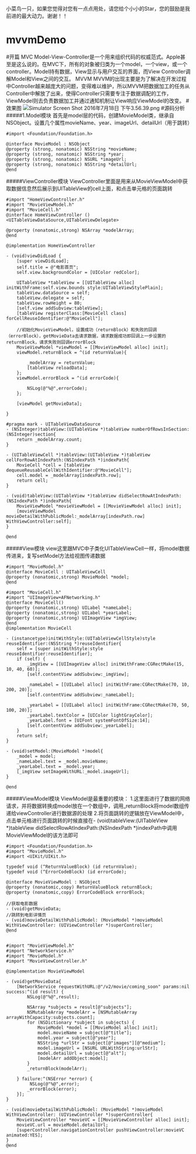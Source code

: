 小菜鸟一只，如果您觉得对您有一点点用处，请您给个小小的Star，您的鼓励是我前进的最大动力。谢谢！！
# mvvmDemo
#开篇
MVC
Model-View-Controller是一个用来组织代码的权威范式。Apple甚至是这么说的。在MVC下，所有的对象被归类为一个model，一个view，或一个controller。Model持有数据，View显示与用户交互的界面，而View Controller调解Model和View之间的交互。
MVVM
MVVM的出现主要是为了解决在开发过程中Controller越来越庞大的问题，变得难以维护，所以MVVM把数据加工的任务从Controller中解放了出来，使得Controller只需要专注于数据调配的工作，ViewModel则去负责数据加工并通过通知机制让View响应ViewModel的改变。
#效果图
![Simulator Screen Shot 2016年7月18日 下午3.56.39.png](http://upload-images.jianshu.io/upload_images/1303032-5a790d35e0d08ee6.png?imageMogr2/auto-orient/strip%7CimageView2/2/w/1240)
#源码分析
#####1.Model模块
首先是model层的代码，创建MovieModel类，继承自NSObject。设置几个属性movieName、year、imageUrl、detailUrl（用于跳转）
```
#import <Foundation/Foundation.h>

@interface MovieModel : NSObject
@property (strong, nonatomic) NSString *movieName;
@property (strong, nonatomic) NSString *year;
@property (strong, nonatomic) NSURL *imageUrl;
@property (strong, nonatomic) NSString *detailUrl;
@end
```
#####ViewController模块
ViewController里面是用来从MovieViewModel中获取数据信息然后展示到UITableView的cell上面，和点击单元格的页面跳转
```
#import "HomeViewController.h"
#import "MovieViewModel.h"
#import "MovieCell.h"
@interface HomeViewController ()<UITableViewDataSource,UITableViewDelegate>

@property (nonatomic,strong) NSArray *modelArray;
@end

@implementation HomeViewController

- (void)viewDidLoad {
    [super viewDidLoad];
    self.title = @"电影首页";
    self.view.backgroundColor = [UIColor redColor];
    
    UITableView *tableView = [[UITableView alloc] initWithFrame:self.view.bounds style:UITableViewStylePlain];
    tableView.dataSource = self;
    tableView.delegate = self;
    tableView.rowHeight = 80;
    [self.view addSubview:tableView];
    [tableView registerClass:[MovieCell class] forCellReuseIdentifier:@"MovieCell"];

    //初始化MovieViewModel，设置成功（returnBlock）和失败的回调（errorBlock），getMovieData去请求数据，请求数据成功即回调上一步设置的returnBlock，请求失败则回调errorBlock
    MovieViewModel *viewModel = [[MovieViewModel alloc] init];
    viewModel.returnBlock = ^(id returnValue){
        
        _modelArray = returnValue;
        [tableView reloadData];
    };
    viewModel.errorBlock = ^(id errorCode){
      
        NSLog(@"%@",errorCode);
    };
    
    [viewModel getMovieData];
    
}

#pragma mark - UITableViewDataSource
- (NSInteger)tableView:(UITableView *)tableView numberOfRowsInSection:(NSInteger)section{
    return _modelArray.count;
}

- (UITableViewCell *)tableView:(UITableView *)tableView cellForRowAtIndexPath:(NSIndexPath *)indexPath{
    MovieCell *cell = [tableView dequeueReusableCellWithIdentifier:@"MovieCell"];
    cell.model = _modelArray[indexPath.row];
    return cell;
}

- (void)tableView:(UITableView *)tableView didSelectRowAtIndexPath:(NSIndexPath *)indexPath{
    MovieViewModel *movieViewModel = [[MovieViewModel alloc] init];
    [movieViewModel movieDetailWithPublicModel:_modelArray[indexPath.row] WithViewController:self];
}

@end

```
#####View模块
view这里跟MVC中子类化UITableViewCell一样，将model数据传进来，复写setModel方法给视图传递数据
```
#import "MovieModel.h"
@interface MovieCell : UITableViewCell
@property (nonatomic,strong) MovieModel *model;
@end

#import "MovieCell.h"
#import "UIImageView+AFNetworking.h"
@interface MovieCell()
@property (nonatomic,strong) UILabel *nameLabel;
@property (nonatomic,strong) UILabel *yearLabel;
@property (nonatomic,strong) UIImageView *imgView;
@end
@implementation MovieCell

- (instancetype)initWithStyle:(UITableViewCellStyle)style reuseIdentifier:(NSString *)reuseIdentifier{
    self = [super initWithStyle:style reuseIdentifier:reuseIdentifier];
    if (self) {
        _imgView = [[UIImageView alloc] initWithFrame:CGRectMake(15, 10, 40, 60)];
        [self.contentView addSubview:_imgView];
        
        _nameLabel = [[UILabel alloc] initWithFrame:CGRectMake(70, 10, 200, 20)];
        [self.contentView addSubview:_nameLabel];
        
        _yearLabel = [[UILabel alloc] initWithFrame:CGRectMake(70, 50, 100, 20)];
        _yearLabel.textColor = [UIColor lightGrayColor];
        _yearLabel.font = [UIFont systemFontOfSize:14];
        [self.contentView addSubview:_yearLabel];
    }
    return self;
}

- (void)setModel:(MovieModel *)model{
    _model = model;
    _nameLabel.text = _model.movieName;
    _yearLabel.text = _model.year;
    [_imgView setImageWithURL:_model.imageUrl];
}

@end
```

#####ViewModel模块
ViewModel是最重要的模块：
      1.这里面进行了数据的网络请求，并将数据转换成model放在一个数组中，调用_returnBlock将model数组传递给viewController进行数据源的处理
      2.将页面跳转的逻辑放在ViewModel中，点击单元格进行页面跳转的时候直接在- (void)tableView:(UITableView *)tableView didSelectRowAtIndexPath:(NSIndexPath *)indexPath中调用MovieViewModel的该方法即可
```
#import <Foundation/Foundation.h>
#import "MovieModel.h"
#import <UIKit/UIKit.h>

typedef void (^ReturnValueBlock) (id returnValue);
typedef void (^ErrorCodeBlock) (id errorCode);

@interface MovieViewModel : NSObject
@property (nonatomic,copy) ReturnValueBlock returnBlock;
@property (nonatomic,copy) ErrorCodeBlock errorBlock;

//获取电影数据
- (void)getMovieData;
//跳转到电影详情页
- (void)movieDetailWithPublicModel: (MovieModel *)movieModel WithViewController: (UIViewController *)superController;
@end


#import "MovieViewModel.h"
#import "NetworkService.h"
#import "MovieModel.h"
#import "MovieViewController.h"

@implementation MovieViewModel

- (void)getMovieData{
    [NetworkService requestWithURL:@"/v2/movie/coming_soon" params:nil success:^(id result) {
        NSLog(@"%@",result);
        
        NSArray *subjects = result[@"subjects"];
        NSMutableArray *modelArr = [NSMutableArray arrayWithCapacity:subjects.count];
        for (NSDictionary *subject in subjects) {
            MovieModel *model = [[MovieModel alloc] init];
            model.movieName = subject[@"title"];
            model.year = subject[@"year"];
            NSString *urlStr = subject[@"images"][@"medium"];
            model.imageUrl = [NSURL URLWithString:urlStr];
            model.detailUrl = subject[@"alt"];
            [modelArr addObject:model];
        }
        _returnBlock(modelArr);
        
    } failure:^(NSError *error) {
         NSLog(@"%@",error);
        _errorBlock(error);
    }];
}

- (void)movieDetailWithPublicModel: (MovieModel *)movieModel WithViewController: (UIViewController *)superController{
    MovieViewController *movieVC = [[MovieViewController alloc] init];
    movieVC.url = movieModel.detailUrl;
    [superController.navigationController pushViewController:movieVC animated:YES];
}
@end

```
